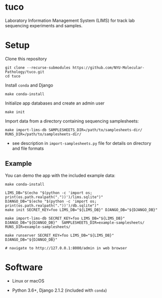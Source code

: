 # tuco

Laboratory Information Management System (LIMS) for track lab sequencing experiments and samples.

# Setup

Clone this repository

```
git clone --recurse-submodules https://github.com/NYU-Molecular-Pathology/tuco.git
cd tuco
```

Install `conda` and Django

```
make conda-install
```

Initialize app databases and create an admin user

```
make init
```

Import data from a directory containing sequencing samplesheets:

```
make import-lims-db SAMPLESHEETS_DIR=/path/to/samplesheets-dir/ RUNS_DIR=/path/to/samplesheets-dir/
```
- see description in `import-samplesheets.py` file for details on directory and file formats

## Example

You can demo the app with the included example data:

```
make conda-install

LIMS_DB="$(echo "$(python -c 'import os; print(os.path.realpath("."))')/lims.sqlite")"
DJANGO_DB="$(echo "$(python -c 'import os; print(os.path.realpath("."))')/db.sqlite")"
make init SECRET_KEY=foo LIMS_DB="${LIMS_DB}" DJANGO_DB="${DJANGO_DB}"

make import-lims-db SECRET_KEY=foo LIMS_DB="${LIMS_DB}" DJANGO_DB="${DJANGO_DB}"  SAMPLESHEETS_DIR=example-samplesheets/ RUNS_DIR=example-samplesheets/

make runserver SECRET_KEY=foo LIMS_DB="${LIMS_DB}" DJANGO_DB="${DJANGO_DB}"

# navigate to http://127.0.0.1:8000/admin in web browser
```

# Software

- Linux or macOS

- Python 3.6+, Django 2.1.2 (included with `conda`)
